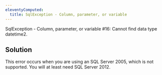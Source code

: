 ```yaml
---
eleventyComputed:
  title: SqlException - Column, parameter, or variable
---
```

SqlException - Column, parameter, or variable #16: Cannot find data type datetime2.
## Solution
This error occurs when you are using an SQL Server 2005, which is not supported. You will at least need SQL Server 2012.
